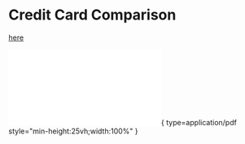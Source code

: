 # Credit Card Comparison

[here](https://github.com/shx-haah/homepage/blob/gh-pages/pdfs/02-CreditCardAdvice.pdf)


![PDF Here](02-CreditCardAdvice.pdf){ type=application/pdf style="min-height:25vh;width:100%" }




